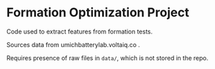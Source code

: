 # Formation Optimization Project

Code used to extract features from formation tests.

Sources data from umichbatterylab.voltaiq.co .

Requires presence of raw files in `data/`, which is not stored in the repo.
